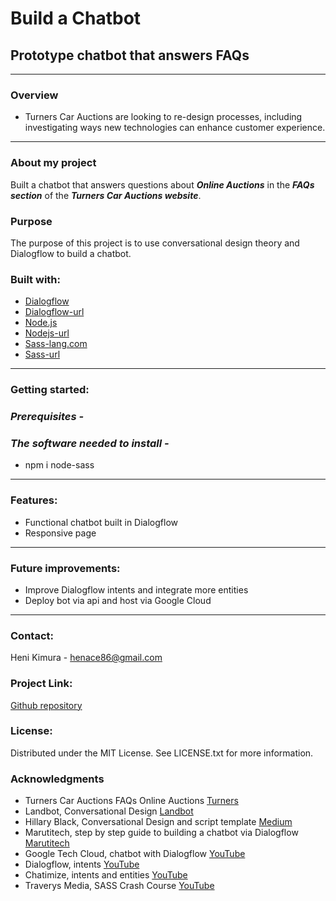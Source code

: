 # Build a Chatbot

## Prototype chatbot that answers FAQs

---

### **Overview**

- Turners Car Auctions are looking to re-design processes, including investigating ways new technologies can enhance customer experience.

---

### **About my project**

Built a chatbot that answers questions about **_Online Auctions_** in the **_FAQs section_** of the **_Turners Car Auctions website_**.

### **Purpose**

The purpose of this project is to use conversational design theory and Dialogflow to build a chatbot.

### **Built with:**

- [Dialogflow](https://img.shields.io/badge/Dialogflow-20232A?style=for-the-badge&logo-dialogflow&logoColor=61DAFB "Dialogflow")
- [Dialogflow-url](https://cloud.google.com/dialogflow/ "Dialogflowurl")
- [Node.js](https://img.shields.io/badge/Node-20232A?style=for-the-badge&logo-note&logoColor=61DAFB "Nodejs")
- [Nodejs-url](https://nodejs.org/en "Nodejsurl")
- [Sass-lang.com](https://img.shields.io/badge/Sass-20232A?style=for-the-badge&logo-sass&logoColor=CF649A "Sasslangcom")
- [Sass-url](https://sass-lang.com/ "Sassurl")

---

### **Getting started:**

### _Prerequisites -_

### _The software needed to install -_

- npm i node-sass

---

### **Features:**

- Functional chatbot built in Dialogflow
- Responsive page

---

### **Future improvements:**

- Improve Dialogflow intents and integrate more entities
- Deploy bot via api and host via Google Cloud

---

### **Contact:**

Heni Kimura - henace86@gmail.com

### **Project Link:**

[Github repository](https://github.com/HMoana/M1.git "Github repository")

### **License:**

Distributed under the MIT License. See LICENSE.txt for more information.

### **Acknowledgments**

- Turners Car Auctions FAQs Online Auctions [Turners](https://www.turners.co.nz/FAQs-Cars/ "Turners")
- Landbot, Conversational Design [Landbot](https://landbot.io/blog/guide-to-conversational-design#section-6 "Landbot")
- Hillary Black, Conversational Design and script template [Medium](https://medium.com/swlh/what-is-conversation-design-and-how-to-design-your-chatbot-3754f04ab1e7 "Medium")
- Marutitech, step by step guide to building a chatbot via Dialogflow [Marutitech](https://marutitech.com/build-a-chatbot-using-dialogflow/ "Marutitech")
- Google Tech Cloud, chatbot with Dialogflow [YouTube](https://youtu.be/kF33Ime0a2k "YouTube")
- Dialogflow, intents [YouTube](https://youtu.be/9aHusGxntPw "YouTube")
- Chatimize, intents and entities [YouTube](https://youtu.be/s2eW4u-U1jY "YouTube")
- Traverys Media, SASS Crash Course [YouTube](https://youtu.be/nu5mdN2JIwM "YouTube")
